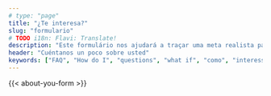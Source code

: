 ```yaml
---
# type: "page"
title: "¿Te interesa?"
slug: "formulario"
# TODO i18n: Flavi: Translate!
description: "Este formulário nos ajudará a traçar uma meta realista para você se tornar um enfermeiro nos EUA através da ACP"
header: "Cuéntanos un poco sobre usted"
keywords: ["FAQ", "How do I", "questions", "what if", "como", "interessado", "contacto"]
---
```


{{< about-you-form >}}
